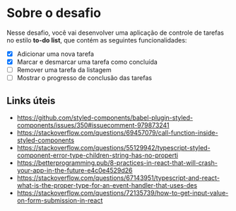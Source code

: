# Sobre o desafio

Nesse desafio, você vai desenvolver uma aplicação de controle de tarefas no estilo **to-do list**, que contém as seguintes funcionalidades:

- [x] Adicionar uma nova tarefa
- [x] Marcar e desmarcar uma tarefa como concluída
- [ ] Remover uma tarefa da listagem
- [ ] Mostrar o progresso de conclusão das tarefas

## Links úteis

- https://github.com/styled-components/babel-plugin-styled-components/issues/350#issuecomment-979873241
- https://stackoverflow.com/questions/69457079/call-function-inside-styled-components
- https://stackoverflow.com/questions/55129942/typescript-styled-component-error-type-children-string-has-no-properti
- https://betterprogramming.pub/8-practices-in-react-that-will-crash-your-app-in-the-future-e4c0e4529d26
- https://stackoverflow.com/questions/67143951/typescript-and-react-what-is-the-proper-type-for-an-event-handler-that-uses-des
- https://stackoverflow.com/questions/72135739/how-to-get-input-value-on-form-submission-in-react